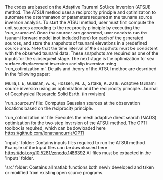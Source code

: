The codes are based on the Adaptive Tsunami SoUrce Inversion (ATSUI) method. The ATSUI method uses a reciprocity principle and optimization to automate the determination of parameters required in the tsunami source inversion analysis. To start the ATSUI method, user must first compute the unit sources according to the reciprocity principle by executing the 'run_source.m'. Once the sources are generated, user needs to run the tsunami forward model (not included here) for each of the generated sources, and store the snapshots of tsunami elevations in a predefined source area. Note that the time interval of the snapshots must be consistent with the observed tsunami data. These snapshots are required as one of the inputs for the subsequent stage. The next stage is the optimization for 
sea surface displacement inversion and slip inversion using 'run_optimization.m'. Details and theory of the ATSUI 
method are described in the following paper:

Mulia, I. E, Gusman, A. R., Hossen, M. J., Satake, K. 2018. Adaptive tsunami source inversion using an optimization and the reciprocity principle. Journal of Geophysical Research: Solid Earth. (in revision)
   
'run_source.m' file: 
Computes Gaussian sources at the observation locations based on the reciprocity principle. 

'run_optimization.m' file: 
Executes the mesh adaptive direct search (MADS) optimization for the two-step inversion of the ATSUI method. The OPTI toolbox is required, which can be dowloaded here https://github.com/jonathancurrie/OPTI 

'inputs' folder:
Contains inputs files required to run the ATSUI method. Example of the input files can be downloaded here https://doi.org/10.5281/zenodo.1486392
All files must be extracted in the 'inputs' folder.

'src' folder:
Contains all matlab functions both newly developed and taken or modified from existing open source programs.
